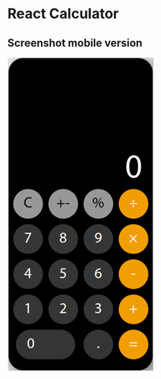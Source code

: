 # React Calculator

## Screenshot mobile version

![alt text](https://github.com/gtsad/React-Calculator--iphone-clone-/blob/master/Screenshot%20from%202023-01-16%2021-53-51.png)
